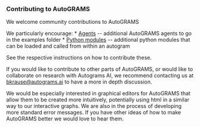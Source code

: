 
### Contributing to AutoGRAMS

We welcome community contributions to AutoGRAMS


We particularly encourage:
    * [Agents](contribute_agents.md) -- additional AutoGRAMS agents to go in the examples folder
    * [Python modules](contribute_apis.md) -- additional python modules that can be loaded and called from within an autogram    

See the respective instructions on how to contribute these.

If you would like to contribute to other parts of AutoGRAMS, or would like to collaborate on research with Autograms AI, we recommend contacting us at bkrause@autograms.ai to have a more in depth discussion. 

We would be especially interested in graphical editors for AutoGRAMS that allow them to be created more intuitively, potentially using html in a similar way to our interactive graphs. We are also in the process of developing more standard error messages. If you have other ideas of how to make AutoGRAMS better we would love to hear them.